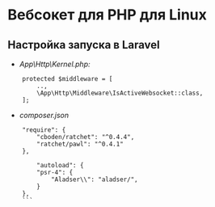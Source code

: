 # Вебсокет для PHP для Linux

## Настройка запуска в Laravel

+ *App\Http\Kernel.php:*

``` 
    protected $middleware = [
        ..,
        \App\Http\Middleware\IsActiveWebsocket::class,
    ];
```
+ *composer.json*

```
    "require": {
        "cboden/ratchet": "^0.4.4",
        "ratchet/pawl": "^0.4.1"
    },

        "autoload": {
        "psr-4": {
            "Aladser\\": "aladser/",
        }
    },
    ```
